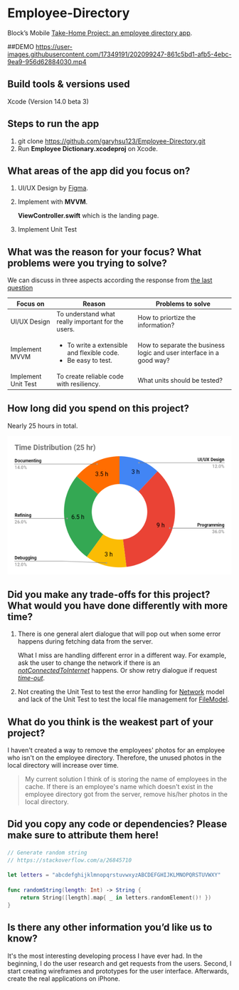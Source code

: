# Employee-Directory
Block’s Mobile [Take-Home Project: an employee directory app](https://square.github.io/microsite/mobile-interview-project/#hello).

##DEMO
https://user-images.githubusercontent.com/17349191/202099247-861c5bd1-afb5-4ebc-9ea9-956d62884030.mp4



## Build tools & versions used
Xcode (Version 14.0 beta 3)

## Steps to run the app
1. git clone https://github.com/garyhsu123/Employee-Directory.git
2. Run **Employee Dictionary.xcodeproj** on Xcode.

## What areas of the app did you focus on?
1. UI/UX Design by [Figma](https://www.figma.com/file/RU8xXPRQUPyxEuGh7RnP7x/Employee-Directory?node-id=9%3A554). 
2. Implement with **MVVM**.
    
    **ViewController.swift** which is the landing page. 
3. Implement Unit Test

## What was the reason for your focus? What problems were you trying to solve?
We can discuss in three aspects according the response from [the last question](#what-areas-of-the-app-did-you-focus-on)

Focus on|Reason|Problems to solve
--------|------|-----------------
UI/UX Design|To understand what really important for the users.|How to priortize the information?
Implement MVVM|<ul><li>To write a extensible and flexible code.</li><li>Be easy to test.</li></ul>| How to separate the business logic and user interface in a good way?
Implement Unit Test|To create reliable code with resiliency.|What units should be tested?
   

## How long did you spend on this project?
Nearly 25 hours in total.

![Time Distribution](images/Distribution.png)
## Did you make any trade-offs for this project? What would you have done differently with more time?
<ol><li>There is one general alert dialogue that will pop out when some error happens during fetching data from the server. 

<p>

 What I miss are handling different error in a different way. For example, ask the user to change the network if there is an [*notConnectedToInternet*](https://developer.apple.com/documentation/foundation/urlerror/2293104-notconnectedtointernet) happens. Or show retry dialogue if request [*time-out*](https://developer.apple.com/documentation/foundation/urlerror/2293002-timedout).
</li>
<li>

Not creating the Unit Test to test the error handling for [Network](https://github.com/garyhsu123/Employee-Directory/blob/main/Employee%20Dictionary/Model/Network.swift) model and lack of the Unit Test to test the local file management for [FileModel](https://github.com/garyhsu123/Employee-Directory/blob/main/Employee%20Dictionary/Model/FileModel.swift).

</li>
</ol>

## What do you think is the weakest part of your project?
I haven't created a way to remove the employees' photos for an employee who isn't on the employee directory. Therefore, the unused photos in the local directory will increase over time.

> My current solution I think of is storing the name of employees in the cache. If there is an employee's name which doesn't exist in the employee directory got from the server, remove his/her photos in the local directory.

## Did you copy any code or dependencies? Please make sure to attribute them here!

```swift
// Generate random string
// https://stackoverflow.com/a/26845710

let letters = "abcdefghijklmnopqrstuvwxyzABCDEFGHIJKLMNOPQRSTUVWXY"

func randomString(length: Int) -> String {
    return String([length].map{ _ in letters.randomElement()! })
}
```
## Is there any other information you’d like us to know?
It's the most interesting developing process I have ever had. In the beginning, I do the user research and get requests from the users. Second, I start creating wireframes and prototypes for the user interface. Afterwards, create the real applications on iPhone.
